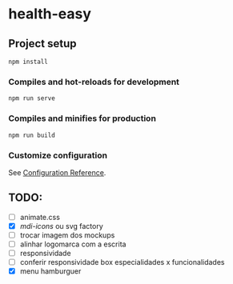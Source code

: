 # health-easy

## Project setup
```
npm install
```

### Compiles and hot-reloads for development
```
npm run serve
```

### Compiles and minifies for production
```
npm run build
```

### Customize configuration
See [Configuration Reference](https://cli.vuejs.org/config/).


## TODO:
- [ ] animate.css
- [X] *mdi-icons* ou svg factory
- [ ] trocar imagem dos mockups
- [ ] alinhar logomarca com a escrita
- [ ] responsividade
- [ ] conferir responsividade box especialidades x funcionalidades
- [X] menu hamburguer
